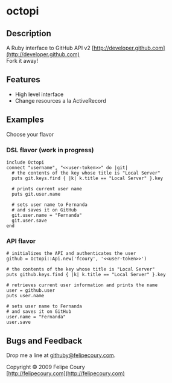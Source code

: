 # octopi

## Description

A Ruby interface to GitHub API v2 [http://developer.github.com](http://developer.github.com)<br/>
Fork it away!

## Features

* High level interface
* Change resources a la ActiveRecord

## Examples

Choose your flavor

### DSL flavor (work in progress)

	include Octopi
	connect "username", "<<user-token>>" do |git|
	  # the contents of the key whose title is "Local Server"
	  puts git.keys.find { |k| k.title == "Local Server" }.key
      
	  # prints current user name
	  puts git.user.name

	  # sets user name to Fernanda
	  # and saves it on GitHub
	  git.user.name = "Fernanda"
	  git.user.save
	end
	
### API flavor

    # initializes the API and authenticates the user
    github = Octopi::Api.new('fcoury', '<<user-token>>')

    # the contents of the key whose title is "Local Server"
	puts github.keys.find { |k| k.title == "Local Server" }.key

	# retrieves current user information and prints the name
	user = github.user
	puts user.name

	# sets user name to Fernanda
	# and saves it on GitHub
	user.name = "Fernanda"
	user.save

## Bugs and Feedback

Drop me a line at githuby@felipecoury.com.

Copyright &copy; 2009 Felipe Coury<br/>
[http://felipecoury.com](http://felipecoury.com)